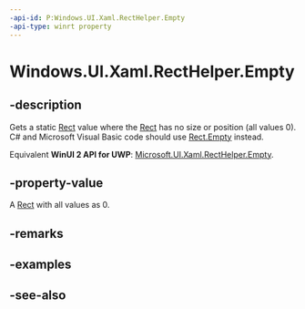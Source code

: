 ```yaml
---
-api-id: P:Windows.UI.Xaml.RectHelper.Empty
-api-type: winrt property
---
```


<!-- Property syntax
public Windows.Foundation.Rect Empty { get; }
-->

# Windows.UI.Xaml.RectHelper.Empty

## -description

Gets a static [Rect](../windows.foundation/rect.md) value where the [Rect](../windows.foundation/rect.md) has no size or position (all values 0). C# and Microsoft Visual Basic code should use [Rect.Empty](/dotnet/api/windows.foundation.rect.empty?view=dotnet-uwp-10.0&preserve-view=true) instead.

Equivalent **WinUI 2 API for UWP**: [Microsoft.UI.Xaml.RectHelper.Empty](/windows/winui/api/microsoft.ui.xaml.recthelper.empty).

## -property-value

A [Rect](../windows.foundation/rect.md) with all values as 0.

## -remarks

## -examples

## -see-also
